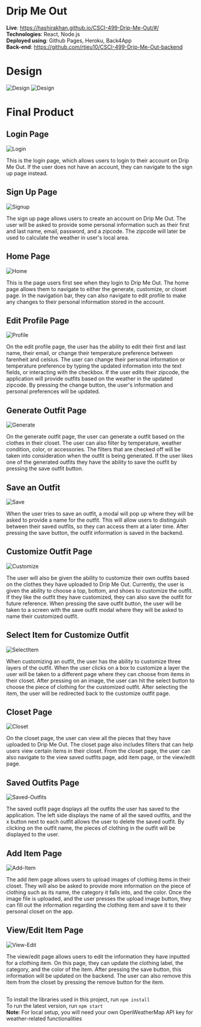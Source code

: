 # Drip Me Out

**Live**: https://hashirakhan.github.io/CSCI-499-Drip-Me-Out/#/ </br>
**Technologies**: React, Node.js </br>
**Deployed using**: Github Pages, Heroku, Back4App </br>
**Back-end**: https://github.com/rtieu10/CSCI-499-Drip-Me-Out-backend </br>

# Design

![Design](https://github.com/HashirAKhan/CSCI-499-Drip-Me-Out/blob/main/ReadMeAssets/Design.gif)
![Design](https://github.com/HashirAKhan/CSCI-499-Drip-Me-Out/blob/main/ReadMeAssets/DesignScreenshot.png)

# Final Product

## Login Page
![Login](https://github.com/HashirAKhan/CSCI-499-Drip-Me-Out/blob/main/ReadMeAssets/loginpage.png)

This is the login page, which allows users to login to their account on Drip Me Out. If the user does not have an account, they can navigate to the sign up page instead.

## Sign Up Page
![Signup](https://github.com/HashirAKhan/CSCI-499-Drip-Me-Out/blob/main/ReadMeAssets/signup.png)

The sign up page allows users to create an account on Drip Me Out. The user will be asked to provide some personal information such as their first and last name, email, password, and a zipcode. The zipcode will later be used to calculate the weather in user's local area.

## Home Page
![Home](https://github.com/HashirAKhan/CSCI-499-Drip-Me-Out/blob/main/ReadMeAssets/home.png)

This is the page users first see when they login to Drip Me Out. The home page allows them to navigate to either the generate, customize, or closet page. In the navigation bar, they can also navigate to edit profile to make any changes to their personal information stored in the account.

## Edit Profile Page
![Profile](https://github.com/HashirAKhan/CSCI-499-Drip-Me-Out/blob/main/ReadMeAssets/profilepage.png)

On the edit profile page, the user has the ability to edit their first and last name, their email, or change their temperature preference between farenheit and celsius. The user can change their personal information or temperature preference by typing the updated information into the text fields, or interacting with the checkbox. If the user edits their zipcode, the application will provide outfits based on the weather in the updated zipcode. By pressing the change button, the user's information and personal preferences will be updated.

## Generate Outfit Page
![Generate](https://github.com/HashirAKhan/CSCI-499-Drip-Me-Out/blob/main/ReadMeAssets/generateoutfit.png)

On the generate outfit page, the user can generate a outfit based on the clothes in their closet. The user can also filter by temperature, weather condition, color, or accessories. The filters that are checked off will be taken into consideration when the outfit is being generated. If the user likes one of the generated outfits they have the ability to save the outfit by pressing the save outfit button.

## Save an Outfit
![Save](https://github.com/HashirAKhan/CSCI-499-Drip-Me-Out/blob/main/ReadMeAssets/savemodal.png)

When the user tries to save an outfit, a modal will pop up where they will be asked to provide a name for the outfit. This will allow users to distinguish between their saved outfits, so they can access them at a later time. After pressing the save button, the outfit information is saved in the backend.

## Customize Outfit Page
![Customize](https://github.com/HashirAKhan/CSCI-499-Drip-Me-Out/blob/main/ReadMeAssets/customizeoutfit.png)

The user will also be given the ability to customize their own outfits based on the clothes they have uploaded to Drip Me Out. Currently, the user is given the ability to choose a top, bottom, and shoes to customize the outfit. If they like the outfit they have customized, they can also save the outfit for future reference. When pressing the save outfit button, the user will be taken to a screen with the save outfit modal where they will be asked to name their customized outfit.

## Select Item for Customize Outfit
![SelectItem](https://github.com/HashirAKhan/CSCI-499-Drip-Me-Out/blob/main/ReadMeAssets/selectitem.png)

When customizing an outfit, the user has the ability to customize three layers of the outfit. When the user clicks on a box to customize a layer the user will be taken to a different page where they can choose from items in their closet. After pressing on an image, the user can hit the select button to choose the piece of clothing for the customized outfit. After selecting the item, the user will be redirected back to the customize outfit page. 

## Closet Page

![Closet](https://github.com/HashirAKhan/CSCI-499-Drip-Me-Out/blob/main/ReadMeAssets/closet.png)

On the closet page, the user can view all the pieces that they have uploaded to Drip Me Out. The closet page also includes filters that can help users view certain items in their closet. From the closet page, the user can also navigate to the view saved outfits page, add item page, or the view/edit page.

## Saved Outfits Page
![Saved-Outfits](https://github.com/HashirAKhan/CSCI-499-Drip-Me-Out/blob/main/ReadMeAssets/savedoutfit.png)

The saved outfit page displays all the outfits the user has saved to the application. The left side displays the name of all the saved outfits, and the x button next to each outfit allows the user to delete the saved outfit. By clicking on the outfit name, the pieces of clothing in the outfit will be displayed to the user.

## Add Item Page
![Add-Item](https://github.com/HashirAKhan/CSCI-499-Drip-Me-Out/blob/main/ReadMeAssets/additem.png)

The add item page allows users to upload images of clothing items in their closet. They will also be asked to provide more information on the piece of clothing such as its name, the category it falls into, and the color. Once the image file is uploaded, and the user presses the upload image button, they can fill out the information regarding the clothing item and save it to their personal closet on the app.

## View/Edit Item Page
![View-Edit](https://github.com/HashirAKhan/CSCI-499-Drip-Me-Out/blob/main/ReadMeAssets/view-edit.png)

The view/edit page allows users to edit the information they have inputted for a clothing item. On this page, they can update the clothing label, the category, and the color of the item. After pressing the save button, this information will be updated on the backend. The user can also remove this item from the closet by pressing the remove button for the item.

## 
To install the libraries used in this project, run `npm install` </br>
To run the latest version, run `npm start` </br>
**Note**: For local setup, you will need your own OpenWeatherMap API key for weather-related functionalities

